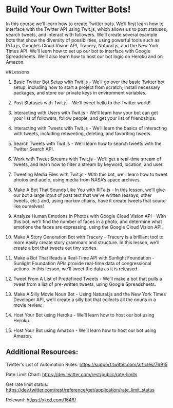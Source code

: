 # Build Your Own Twitter Bots!

In this course we’ll learn how to create Twitter bots. We’ll first learn how to interface with the Twitter API using Twit.js, which allows us to post statuses, search tweets, and interact with followers. We’ll create several example bots that show the diversity of possibilities, using powerful tools such as RiTa.js, Google’s Cloud Vision API, Tracery, Natural.js, and the New York Times API. We’ll learn how to set up our bot to interface with Google Spreadsheets. We’ll also learn how to host our bot logic on Heroku and on Amazon. 

##Lessons

1. Basic Twitter Bot Setup with Twit.js - We’ll go over the basic Twitter bot setup, including how to start a project from scratch, install necessary packages, and store our private keys in environment variables. 

2. Post Statuses with Twit.js - We’ll tweet hello to the Twitter world!

3. Interacting with Users with Twit.js - We’ll learn how your bot can get your list of followers, follow people, and get your list of friendships.

4. Interacting with Tweets with Twit.js - We’ll learn the basics of interacting with tweets, including retweeting, deleting, and favoriting tweets.

5. Search Tweets with Twit.js - We’ll learn how to search tweets with the Twitter Search API.

6. Work with Tweet Streams with Twit.js - We’ll get a real-time stream of tweets, and learn how to filter a stream by keyword, location, and user. 

7. Tweeting Media Files with Twit.js - With this bot, we’ll learn how to tweet photos and audio, using media from NASA’s space archives. 

8. Make A Bot That Sounds Like You with RiTa.js - In this lesson, we’ll give our bot a large input of past text that we’ve written (essays, other tweets, etc.) and, using markov chains, have it create tweets that sound like ourselves! 

9. Analyze Human Emotions in Photos with Google Cloud Vision API - With this bot, we’ll find the number of faces in a photo, and determine what emotions the faces are expressing, using the Google Cloud Vision API. 

10. Make A Story Generation Bot with Tracery - Tracery is a brilliant tool to more easily create story grammars and structure. In this lesson, we’ll create a bot that tweets out tiny stories. 

11. Make a Bot That Reads a Real-Time API with Sunlight Foundation - Sunlight Foundation APIs provide real-time data of congressional actions. In this lesson, we’ll tweet the data as it is released.

12. Tweet From A List of Predefined Tweets - We’ll make a bot that pulls a tweet from a list of pre-written tweets, using Google Spreadsheets.

13. Make A Silly Movie Noun Bot - Using Natural.js and the New York Times Developer API, we’ll create a silly bot that collects all the nouns in a movie review. 

14. Host Your Bot using Heroku - We’ll learn how to host our bot using Heroku.

15. Host Your Bot using Amazon - We’ll learn how to host our bot using Amazon. 


## Additional Resources:

Twitter's List of Automation Rules: https://support.twitter.com/articles/76915

Rate Limit Chart: https://dev.twitter.com/rest/public/rate-limits

Get rate limit status: https://dev.twitter.com/rest/reference/get/application/rate_limit_status

Relevant: https://xkcd.com/1646/
